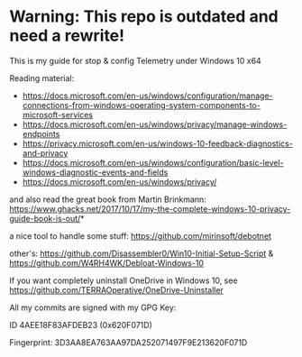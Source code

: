 # Warning: This repo is outdated and need a rewrite!

This is my guide for stop & config Telemetry under Windows 10 x64  

Reading material:
- https://docs.microsoft.com/en-us/windows/configuration/manage-connections-from-windows-operating-system-components-to-microsoft-services
- https://docs.microsoft.com/en-us/windows/privacy/manage-windows-endpoints
- https://privacy.microsoft.com/en-us/windows-10-feedback-diagnostics-and-privacy
- https://docs.microsoft.com/en-us/windows/configuration/basic-level-windows-diagnostic-events-and-fields
- https://docs.microsoft.com/en-us/windows/privacy/

and also read the great book from Martin Brinkmann: https://www.ghacks.net/2017/10/17/my-the-complete-windows-10-privacy-guide-book-is-out/*

a nice tool to handle some stuff: https://github.com/mirinsoft/debotnet

other's: https://github.com/Disassembler0/Win10-Initial-Setup-Script & https://github.com/W4RH4WK/Debloat-Windows-10

If you want completely uninstall OneDrive in Windows 10, see https://github.com/TERRAOperative/OneDrive-Uninstaller

All my commits are signed with my GPG Key:

ID 4AEE18F83AFDEB23 (0x620F071D)

Fingerprint: 3D3AA8EA763AA97DA252071497F9E213620F071D
